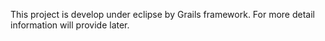 This project is develop under eclipse by Grails framework. 
For more detail information will provide later.
